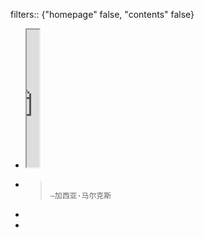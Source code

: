 filters:: {"homepage" false, "contents" false}

- <iframe src="https://httishere.gitee.io/notion/quote.html?text=生活不是我们活过的日子，而是我们记住的日子。" width="20"height="220"></iframe>
- >                                                                                                                                                                                              —加西亚·马尔克斯
-
-